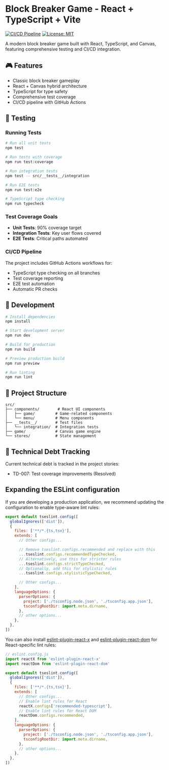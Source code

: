 # Block Breaker Game - React + TypeScript + Vite

[![CI/CD Pipeline](https://github.com/yoshikawashin/bmad_brock_bloken/actions/workflows/deploy.yml/badge.svg)](https://github.com/yoshikawashin/bmad_brock_bloken/actions/workflows/deploy.yml)
[![License: MIT](https://img.shields.io/badge/License-MIT-yellow.svg)](https://opensource.org/licenses/MIT)

A modern block breaker game built with React, TypeScript, and Canvas, featuring comprehensive testing and CI/CD integration.

## 🎮 Features

- Classic block breaker gameplay
- React + Canvas hybrid architecture
- TypeScript for type safety
- Comprehensive test coverage
- CI/CD pipeline with GitHub Actions

## 🧪 Testing

### Running Tests

```bash
# Run all unit tests
npm test

# Run tests with coverage
npm run test:coverage

# Run integration tests
npm test -- src/__tests__/integration

# Run E2E tests
npm run test:e2e

# TypeScript type checking
npm run typecheck
```

### Test Coverage Goals

- **Unit Tests**: 90% coverage target
- **Integration Tests**: Key user flows covered
- **E2E Tests**: Critical paths automated

### CI/CD Pipeline

The project includes GitHub Actions workflows for:
- TypeScript type checking on all branches
- Test coverage reporting
- E2E test automation
- Automatic PR checks

## 🚀 Development

```bash
# Install dependencies
npm install

# Start development server
npm run dev

# Build for production
npm run build

# Preview production build
npm run preview

# Run linting
npm run lint
```

## 📁 Project Structure

```
src/
├── components/        # React UI components
│   ├── game/         # Game-related components
│   └── menu/         # Menu components
├── __tests__/        # Test files
│   └── integration/  # Integration tests
├── game/             # Canvas game engine
└── stores/           # State management
```

## 🔧 Technical Debt Tracking

Current technical debt is tracked in the project stories:
- TD-007: Test coverage improvements (Resolved)

## Expanding the ESLint configuration

If you are developing a production application, we recommend updating the configuration to enable type-aware lint rules:

```js
export default tseslint.config([
  globalIgnores(['dist']),
  {
    files: ['**/*.{ts,tsx}'],
    extends: [
      // Other configs...

      // Remove tseslint.configs.recommended and replace with this
      ...tseslint.configs.recommendedTypeChecked,
      // Alternatively, use this for stricter rules
      ...tseslint.configs.strictTypeChecked,
      // Optionally, add this for stylistic rules
      ...tseslint.configs.stylisticTypeChecked,

      // Other configs...
    ],
    languageOptions: {
      parserOptions: {
        project: ['./tsconfig.node.json', './tsconfig.app.json'],
        tsconfigRootDir: import.meta.dirname,
      },
      // other options...
    },
  },
])
```

You can also install [eslint-plugin-react-x](https://github.com/Rel1cx/eslint-react/tree/main/packages/plugins/eslint-plugin-react-x) and [eslint-plugin-react-dom](https://github.com/Rel1cx/eslint-react/tree/main/packages/plugins/eslint-plugin-react-dom) for React-specific lint rules:

```js
// eslint.config.js
import reactX from 'eslint-plugin-react-x'
import reactDom from 'eslint-plugin-react-dom'

export default tseslint.config([
  globalIgnores(['dist']),
  {
    files: ['**/*.{ts,tsx}'],
    extends: [
      // Other configs...
      // Enable lint rules for React
      reactX.configs['recommended-typescript'],
      // Enable lint rules for React DOM
      reactDom.configs.recommended,
    ],
    languageOptions: {
      parserOptions: {
        project: ['./tsconfig.node.json', './tsconfig.app.json'],
        tsconfigRootDir: import.meta.dirname,
      },
      // other options...
    },
  },
])
```
